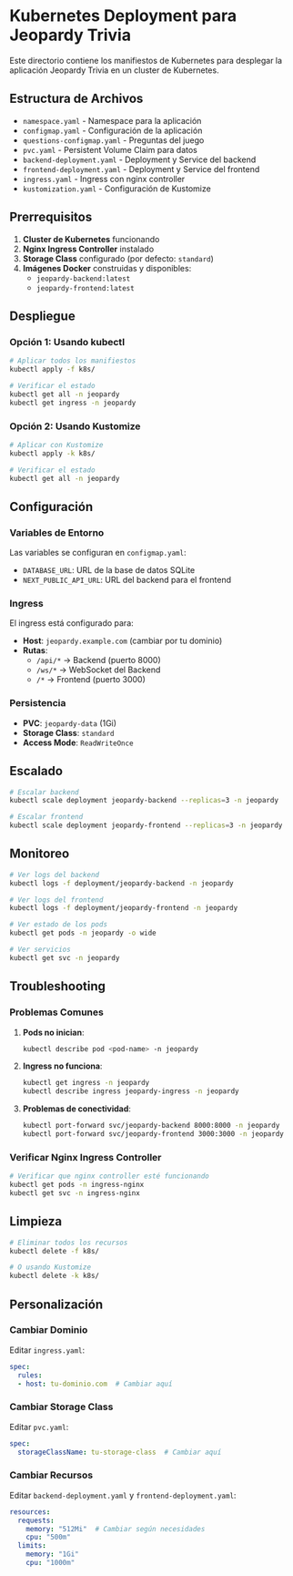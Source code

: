 # Kubernetes Deployment para Jeopardy Trivia

Este directorio contiene los manifiestos de Kubernetes para desplegar la aplicación Jeopardy Trivia en un cluster de Kubernetes.

## Estructura de Archivos

- `namespace.yaml` - Namespace para la aplicación
- `configmap.yaml` - Configuración de la aplicación
- `questions-configmap.yaml` - Preguntas del juego
- `pvc.yaml` - Persistent Volume Claim para datos
- `backend-deployment.yaml` - Deployment y Service del backend
- `frontend-deployment.yaml` - Deployment y Service del frontend
- `ingress.yaml` - Ingress con nginx controller
- `kustomization.yaml` - Configuración de Kustomize

## Prerrequisitos

1. **Cluster de Kubernetes** funcionando
2. **Nginx Ingress Controller** instalado
3. **Storage Class** configurado (por defecto: `standard`)
4. **Imágenes Docker** construidas y disponibles:
   - `jeopardy-backend:latest`
   - `jeopardy-frontend:latest`

## Despliegue

### Opción 1: Usando kubectl

```bash
# Aplicar todos los manifiestos
kubectl apply -f k8s/

# Verificar el estado
kubectl get all -n jeopardy
kubectl get ingress -n jeopardy
```

### Opción 2: Usando Kustomize

```bash
# Aplicar con Kustomize
kubectl apply -k k8s/

# Verificar el estado
kubectl get all -n jeopardy
```

## Configuración

### Variables de Entorno

Las variables se configuran en `configmap.yaml`:

- `DATABASE_URL`: URL de la base de datos SQLite
- `NEXT_PUBLIC_API_URL`: URL del backend para el frontend

### Ingress

El ingress está configurado para:
- **Host**: `jeopardy.example.com` (cambiar por tu dominio)
- **Rutas**:
  - `/api/*` → Backend (puerto 8000)
  - `/ws/*` → WebSocket del Backend
  - `/*` → Frontend (puerto 3000)

### Persistencia

- **PVC**: `jeopardy-data` (1Gi)
- **Storage Class**: `standard`
- **Access Mode**: `ReadWriteOnce`

## Escalado

```bash
# Escalar backend
kubectl scale deployment jeopardy-backend --replicas=3 -n jeopardy

# Escalar frontend
kubectl scale deployment jeopardy-frontend --replicas=3 -n jeopardy
```

## Monitoreo

```bash
# Ver logs del backend
kubectl logs -f deployment/jeopardy-backend -n jeopardy

# Ver logs del frontend
kubectl logs -f deployment/jeopardy-frontend -n jeopardy

# Ver estado de los pods
kubectl get pods -n jeopardy -o wide

# Ver servicios
kubectl get svc -n jeopardy
```

## Troubleshooting

### Problemas Comunes

1. **Pods no inician**:
   ```bash
   kubectl describe pod <pod-name> -n jeopardy
   ```

2. **Ingress no funciona**:
   ```bash
   kubectl get ingress -n jeopardy
   kubectl describe ingress jeopardy-ingress -n jeopardy
   ```

3. **Problemas de conectividad**:
   ```bash
   kubectl port-forward svc/jeopardy-backend 8000:8000 -n jeopardy
   kubectl port-forward svc/jeopardy-frontend 3000:3000 -n jeopardy
   ```

### Verificar Nginx Ingress Controller

```bash
# Verificar que nginx controller esté funcionando
kubectl get pods -n ingress-nginx
kubectl get svc -n ingress-nginx
```

## Limpieza

```bash
# Eliminar todos los recursos
kubectl delete -f k8s/

# O usando Kustomize
kubectl delete -k k8s/
```

## Personalización

### Cambiar Dominio

Editar `ingress.yaml`:
```yaml
spec:
  rules:
  - host: tu-dominio.com  # Cambiar aquí
```

### Cambiar Storage Class

Editar `pvc.yaml`:
```yaml
spec:
  storageClassName: tu-storage-class  # Cambiar aquí
```

### Cambiar Recursos

Editar `backend-deployment.yaml` y `frontend-deployment.yaml`:
```yaml
resources:
  requests:
    memory: "512Mi"  # Cambiar según necesidades
    cpu: "500m"
  limits:
    memory: "1Gi"
    cpu: "1000m"
```
